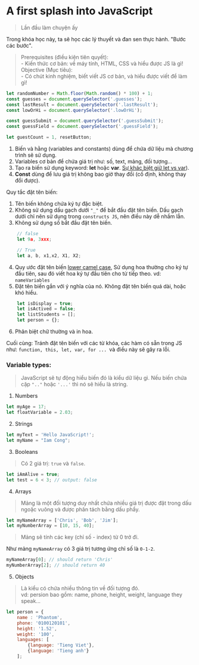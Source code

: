# A first splash into JavaScript
> Lần đầu làm chuyện ấy

Trong khóa học này, ta sẽ học các lý thuyết và đan sen thực hành. "Bước các bước".

> Prerequisites (điều kiện tiên quyết): <br>
    - Kiến thức cơ bản: về máy tính, HTML, CSS và hiểu được JS là gì!<br/>
Objective (Mục tiêu): <br/>
    - Có chút kinh nghiệm, biết viết JS cơ bản, và hiểu được viết để làm gì! 

```js
let randomNumber = Math.floor(Math.random() * 100) + 1;
const guesses = document.querySelector('.guesses');
const lastResult = document.querySelector('.lastResult');
const lowOrHi = document.querySelector('.lowOrHi');

const guessSubmit = document.querySelector('.guessSubmit');
const guessField = document.querySelector('.guessField');

let guestCount = 1, resetButton;
```

1. Biến và hằng (variables and constants) dùng để  chứa dữ liệu mà chương trình sẽ sử dụng.
2. Variables cơ bản để chứa giá trị như: số, text, mảng, đối tượng...
3. Tạo ra biến sử dụng keyword: **let** hoặc **var**. [Sự khác biệt giữ let vs var](https://developer.mozilla.org/en-US/docs/Learn/JavaScript/First_steps/Variables#The_difference_between_var_and_let)).
4. **Const** dùng để lưu giá trị không bao giờ thay đổi (cố định, không thay đổi được).

Quy tắc đặt tên biến:
1. Tên biến không chứa ký tự đặc biệt.
2. Không sử dụng dấu gạch dưới `"_"` để bắt đầu đặt tên biến. Dấu gạch dưới chỉ nên sử dụng trong `constructs JS`, nên điều này dễ nhầm lẫn.
3. Không sử dụng số  bắt đầu đặt tên biến.
```js
    // false
    let 9a, 3xxx;

    // True
    let a, b, x1,x2, X1, X2;
```
4. Quy ước đặt tên biến [lower camel case](https://en.wikipedia.org/wiki/CamelCase#Variations_and_synonyms), Sử dụng hoa thường cho ký tự đầu tiên, sau đó viết hoa ký tự đầu tiên cho từ tiếp theo. vd: `nameVariables`
5. Đặt tên biến gắn với ý nghĩa của nó. Không đặt tên biến quá dài, hoặc khó hiểu.
```js
    let isDisplay = true;
    let isActived = false;
    let listStudents = [];
    let person = {};
```
6. Phân biệt chữ thường và in hoa.

Cuối cùng: Tránh đặt tên biến với các từ khóa, các hàm có sẵn trong JS như: `function, this, let, var, for ... `và điều này sẽ gây ra lỗi.

### Variable types: 
> JavaScript sẽ tự động hiểu biến đó là kiểu dữ liệu gì. Nếu biến chứa cặp `".."` hoặc `'...'` thì nó sẽ hiểu là string.
1. Numbers 
```js
let myAge = 17;
let floatVariable = 2.03;
```
2. Strings
```js
let myText = 'Hello JavaScript!';
let myName = "Iam Cong";
```
3. Booleans
> Có 2 giá trị: `true` và `false`.
```js
let iAmAlive = true;
let test = 6 < 3; // output: false
```
4. Arrays
> Mảng là một đối tượng duy nhất chứa nhiều giá trị được đặt trong dấu ngoặc vuông và được phân tách bằng dấu phẩy.
```js
let myNameArray = ['Chris', 'Bob', 'Jim'];
let myNumberArray = [10, 15, 40];
```
> Mảng sẽ tính các key (chỉ số - index) từ 0 trở đi. 

Như mảng `myNameArray` có 3 giá trị tương ứng chỉ số là `0-1-2`.
```js
myNameArray[0]; // should return 'Chris'
myNumberArray[2]; // should return 40
```
5. Objects
> Là kiểu có chứa nhiều thông tin về đối tượng đó. <br>vd: persion bao gồm: name, phone, height, weight, language they speak...
```js
let person = { 
    name : 'Phantom', 
    phone: '0100120101', 
    height: '1.52', 
    weight: '100', 
    languages: [
        {language: 'Tieng Viet'},
        {language: 'Tieng anh'}
    ];
```


